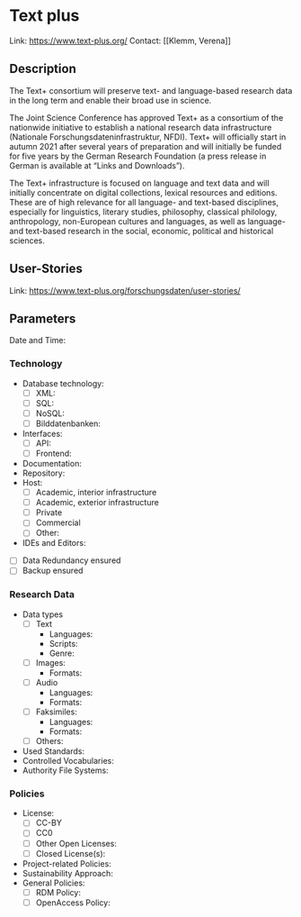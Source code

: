# Text plus

Link: https://www.text-plus.org/
Contact: [[Klemm, Verena]]

## Description
The Text+ consortium will preserve text- and language-based research data in the long term and enable their broad use in science. 

The Joint Science Conference has approved Text+ as a consortium of the nationwide initiative to establish a national research data infrastructure (Nationale Forschungsdateninfrastruktur, NFDI). Text+ will officially start in autumn 2021 after several years of preparation and will initially be funded for five years by the German Research Foundation (a press release in German is available at “Links and Downloads”).

The Text+ infrastructure is focused on language and text data and will initially concentrate on digital collections, lexical resources and editions. These are of high relevance for all language- and text-based disciplines, especially for linguistics, literary studies, philosophy, classical philology, anthropology, non-European cultures and languages, as well as language- and text-based research in the social, economic, political and historical sciences.

## User-Stories
Link: https://www.text-plus.org/forschungsdaten/user-stories/

## Parameters
Date and Time:

### Technology
- Database technology:
	- [ ] XML:
	- [ ] SQL:
	- [ ] NoSQL:
	- [ ] Bilddatenbanken:
- Interfaces:
	- [ ] API: 
	- [ ] Frontend: 
- Documentation:
- Repository:
- Host:
	- [ ] Academic, interior infrastructure
	- [ ] Academic, exterior infrastructure
	- [ ] Private
	- [ ] Commercial
	- [ ] Other:
- IDEs and Editors:
- [ ] Data Redundancy ensured
- [ ] Backup ensured

### Research Data
- Data types
	- [ ] Text
		- Languages:
		- Scripts:
		- Genre:
	- [ ] Images:
		- Formats:
	- [ ] Audio
		- Languages:
		- Formats:
	- [ ] Faksimiles:
		- Languages:
		- Formats:
	- [ ] Others:
- Used Standards:
- Controlled Vocabularies:
- Authority File Systems:

### Policies
- License: 
	- [ ] CC-BY
	- [ ] CC0
	- [ ] Other Open Licenses:
	- [ ] Closed License(s):
- Project-related Policies:
- Sustainability Approach:
- General Policies:
	- [ ] RDM Policy:
	- [ ] OpenAccess Policy:
